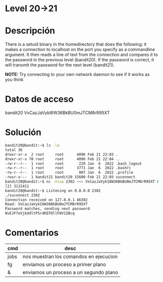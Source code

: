 # Level 20->21

# Descripción
There is a setuid binary in the homedirectory that does the following: it makes a connection to localhost on the port you specify as a commandline argument. It then reads a line of text from the connection and compares it to the password in the previous level (bandit20). If the password is correct, it will transmit the password for the next level (bandit21).

**NOTE:** Try connecting to your own network daemon to see if it works as you think
# Datos de acceso
bandit20
VxCazJaVykI6W36BkBU0mJTCM8rR95XT
# Solución
```bash
bandit20@bandit:~$ ls -la
total 36
drwxr-xr-x  2 root     root      4096 Feb 21 22:03 .
drwxr-xr-x 70 root     root      4096 Feb 21 22:04 ..
-rw-r--r--  1 root     root       220 Jan  6  2022 .bash_logout
-rw-r--r--  1 root     root      3771 Jan  6  2022 .bashrc
-rw-r--r--  1 root     root       807 Jan  6  2022 .profile
-rwsr-x---  1 bandit21 bandit20 15600 Feb 21 22:03 suconnect
bandit20@bandit:~$ nc -nlvp 2302 <<< VxCazJaVykI6W36BkBU0mJTCM8rR95XT &
[2] 3122411
bandit20@bandit:~$ Listening on 0.0.0.0 2302
./suconnect 2302
Connection received on 127.0.0.1 46302
Read: VxCazJaVykI6W36BkBU0mJTCM8rR95XT
Password matches, sending next password
NvEJF7oVjkddltPSrdKEFOllh9V1IBcq

```

# Comentarios

|cmd|desc|
|--|---------|
|jobs| nos muestran los comandos en ejecucion|
|fg| enviamos un proceso a primer plano|
|&| enviamos un proceso a un segundo plano|
